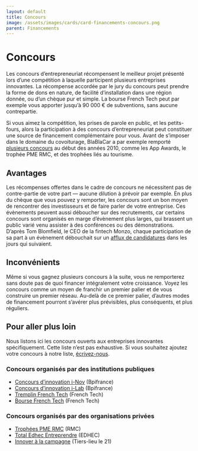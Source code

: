 ```yaml
---
layout: default
title: Concours
image: /assets/images/cards/card-financements-concours.png
parent: Financements
---
```


# Concours

Les concours d’entrepreneuriat récompensent le meilleur projet présenté lors d’une compétition à laquelle participent plusieurs entreprises innovantes. La récompense accordée par le jury du concours peut prendre la forme de dons en nature, de facilité d’installation dans une région donnée, ou d’un chèque pur et simple. La bourse French Tech peut par exemple vous apporter jusqu’à 90 000 € de subventions, sans aucune contrepartie.

Si vous aimez la compétition, les prises de parole en public, et les petits-fours, alors la participation à des concours d’entrepreneuriat peut constituer une source de financement complémentaire pour vous. Avant de s’imposer dans le domaine du covoiturage, BlaBlaCar a par exemple remporté [plusieurs concours](https://twitter.com/TravelOnMove/status/859297002865262592/photo/1) au début des années 2010, comme les App Awards, le trophée PME RMC, et des trophées liés au tourisme.

## Avantages

Les récompenses offertes dans le cadre de concours ne nécessitent pas de contre-partie de votre part — aucune dilution à prévoir par exemple. En plus du chèque que vous pouvez y remporter, les concours sont un bon moyen de rencontrer des investisseurs et de faire parler de votre entreprise. Ces évènements peuvent aussi déboucher sur des recrutements, car certains concours sont organisés en marge d’évènement plus larges, qui brassent un public varié venu assister à des conférences ou des démonstrations. D’après Tom Blomfield, le CEO de la fintech Monzo, chaque participation de sa part à un évènement débouchait sur un [afflux de candidatures](https://tomblomfield.com/post/691384431502557184/monzo-growth) dans les jours qui suivaient.

## Inconvénients

Même si vous gagnez plusieurs concours à la suite, vous ne remporterez sans doute pas de quoi financer intégralement votre croissance. Voyez les concours comme un moyen de franchir un premier palier et de vous construire un premier réseau. Au-delà de ce premier palier, d’autres modes de financement pourront s’avérer plus prévisibles, plus conséquents, et plus réguliers.

## Pour aller plus loin

Nous listons ici les concours ouverts aux entreprises innovantes spécifiquement. Cette liste n’est pas exhaustive. Si vous souhaitez ajoutez votre concours à notre liste, [écrivez-nous](https://memo.bank/contact).

### Concours organisés par des institutions publiques

- [Concours d’innovation i-Nov](https://www.bpifrance.fr/nos-appels-a-projets-concours/appel-a-projets-concours-dinnovation-i-nov) (Bpifrance)
- [Concours d’innovation i-Lab](https://www.bpifrance.fr/catalogue-offres/soutien-a-linnovation/concours-dinnovation-i-lab) (Bpifrance)
- [Tremplin French Tech](https://lafrenchtech.com/fr/la-france-aide-les-startups/tremplin/) (French Tech)
- [Bourse French Tech](https://lafrenchtech.com/fr/la-france-aide-les-startups/bourse-french-tech/) (French Tech)

### Concours organisés par des organisations privées

- [Trophées PME RMC](https://tropheespmermc.com) (RMC)
- [Total Edhec Entreprendre](https://www.concourstee.fr) (EDHEC)
- [Innover à la campagne](https://innoveralacampagne.fr) (Tiers-lieu le 21)
